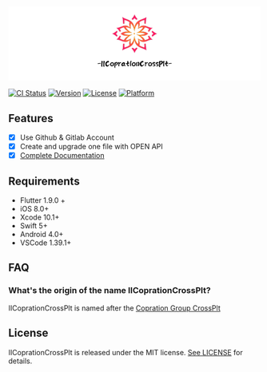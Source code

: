 ![IICoprationCrossPlt: IICoprationCrossPlt](https://github.com/hatjs880328s/IICoprationCrossPlt/blob/master/Des.png?raw=true)

[![CI Status](https://img.shields.io/travis/hatjs880328s/IISecurity.svg?style=flat)](https://travis-ci.org/hatjs880328s/IISecurity)
[![Version](https://img.shields.io/cocoapods/v/IISecurity.svg?style=flat)](https://cocoapods.org/pods/IISecurity)
[![License](https://img.shields.io/cocoapods/l/IISecurity.svg?style=flat)](https://cocoapods.org/pods/IISecurity)
[![Platform](https://img.shields.io/cocoapods/p/IISecurity.svg?style=flat)](https://cocoapods.org/pods/IISecurity)


## Features

- [x] Use Github & Gitlab Account
- [x] Create and upgrade one file with OPEN API
- [x] [Complete Documentation](https://flutter.cn)

## Requirements

- Flutter 1.9.0 +
- iOS 8.0+
- Xcode 10.1+
- Swift 5+
- Android 4.0+
- VSCode 1.39.1+

## FAQ

### What's the origin of the name IICoprationCrossPlt?

IICoprationCrossPlt is named after the [Copration Group CrossPlt](https://flutter.cn)

## License

IICoprationCrossPlt is released under the MIT license. [See LICENSE](https://github.com/hatjs880328s/IICoprationCrossPlt/blob/master/LICENSE) for details.
